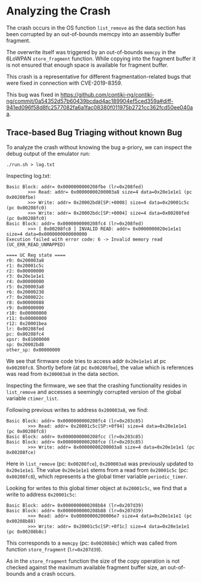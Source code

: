 # Analyzing the Crash
The crash occurs in the OS function `list_remove` as the data section has been corrupted by an out-of-bounds memcpy into an assembly buffer fragment.

The overwrite itself was triggered by an out-of-bounds `memcpy` in the 6LoWPAN `store_fragment` function. While copying into the fragment buffer it is not ensured that enough space is available for fragment buffer.

This crash is a representative for different fragmentation-related bugs that were fixed in connection with CVE-2019-8359.

This bug was fixed in https://github.com/contiki-ng/contiki-ng/commit/0a54352d57b60439bcdad4ac189904ef5ced359a#diff-941ed096f58d8fc2577082fa6a1fac08380f011975b2721cc362fcd50ee040aa.

## Trace-based Bug Triaging without known Bug
To analyze the crash without knowing the bug a-priory, we can inspect the debug output of the emulator run:

```
./run.sh > log.txt
```

Inspecting log.txt:
```
Basic Block: addr= 0x0000000000208fbe (lr=0x208fed)
        >>> Read: addr= 0x00000000200003a8 size=4 data=0x20e1e1e1 (pc 0x00208fbe)
        >>> Write: addr= 0x20002bd8[SP:+0008] size=4 data=0x20001c5c (pc 0x00208fc0)
        >>> Write: addr= 0x20002bdc[SP:+0004] size=4 data=0x00208fed (pc 0x00208fc0)
Basic Block: addr= 0x0000000000208fc4 (lr=0x208fed)
        >>> [ 0x00208fc8 ] INVALID READ: addr= 0x0000000020e1e1e1 size=4 data=0x0000000000000000
Execution failed with error code: 6 -> Invalid memory read (UC_ERR_READ_UNMAPPED)

==== UC Reg state ====
r0: 0x200003a8
r1: 0x20001c5c
r2: 0x00000000
r3: 0x20e1e1e1
r4: 0x00000000
r5: 0x200003a8
r6: 0x20000238
r7: 0x2000022c
r8: 0x00000088
r9: 0x00000000
r10: 0x00000000
r11: 0x00000000
r12: 0x20001bea
lr: 0x00208fed
pc: 0x00208fc4
xpsr: 0x81000000
sp: 0x20002bd8
other_sp: 0x00000000
```

We see that firmware code tries to access addr `0x20e1e1e1` at pc `0x00208fc8`. Shortly before (at pc `0x00208fbe`), the value which is references was read from `0x200003a8` in the data section.

Inspecting the firmware, we see that the crashing functionality resides in `list_remove` and accesses a seemingly corrupted version of the global variable `ctimer_list`.

Following previous writes to address `0x200003a8`, we find:
```
Basic Block: addr= 0x0000000000208fc4 (lr=0x203c85)
        >>> Read: addr= 0x20001c5c[SP:+0f94] size=4 data=0x20e1e1e1 (pc 0x00208fc8)
Basic Block: addr= 0x0000000000208fcc (lr=0x203c85)
Basic Block: addr= 0x0000000000208fce (lr=0x203c85)
        >>> Write: addr= 0x00000000200003a8 size=4 data=0x20e1e1e1 (pc 0x00208fce)
```
Here in `list_remove` (pc: `0x00208fce`), `0x200003a8` was previously updated to `0x20e1e1e1`. The value `0x20e1e1e1` stems from a read from `0x20001c5c` (pc: `0x00208fc8`), which represents a the global timer variable `periodic_timer`.

Looking for writes to this global timer object at `0x20001c5c`, we find that a write to address `0x20001c5c`:

```
Basic Block: addr= 0x0000000000208b84 (lr=0x207d39)
Basic Block: addr= 0x0000000000208b88 (lr=0x207d39)
        >>> Read: addr= 0x00000000200006e7 size=4 data=0x20e1e1e1 (pc 0x00208b88)
        >>> Write: addr= 0x20001c5c[SP:+0f1c] size=4 data=0x20e1e1e1 (pc 0x00208b8c)
```

This corresponds to a `memcpy` (pc: `0x00208b8c`) which was called from function `store_fragment` (`lr=0x207d39`).

As in the `store_fragment` function the size of the copy operation is not checked against the maximum available fragment buffer size, an out-of-bounds and a crash occurs.